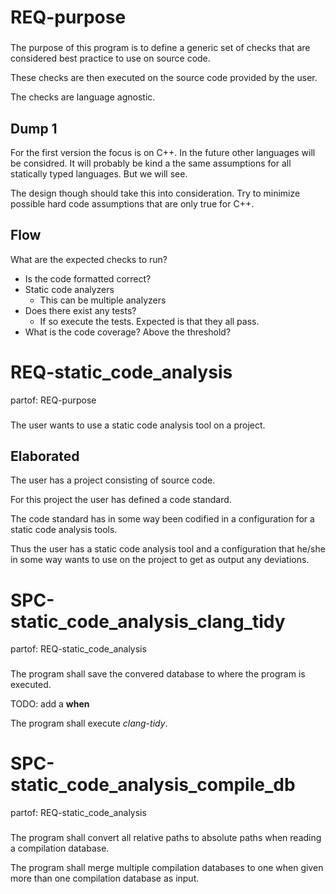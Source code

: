 # REQ-purpose
###

The purpose of this program is to define a generic set of checks that are considered best practice to use on source code.

These checks are then executed on the source code provided by the user.

The checks are language agnostic.

## Dump 1

For the first version the focus is on C++. In the future other languages will be considred.
It will probably be kind a the same assumptions for all statically typed languages. But we will see.

The design though should take this into consideration. Try to minimize possible hard code assumptions that are only true for C++.

## Flow

What are the expected checks to run?

 * Is the code formatted correct?
 * Static code analyzers
    * This can be multiple analyzers
 * Does there exist any tests?
    * If so execute the tests. Expected is that they all pass.
 * What is the code coverage? Above the threshold?

# REQ-static_code_analysis
partof: REQ-purpose
###

The user wants to use a static code analysis tool on a project.

## Elaborated

The user has a project consisting of source code.

For this project the user has defined a code standard.

The code standard has in some way been codified in a configuration for a static code analysis tools.

Thus the user has a static code analysis tool and a configuration that he/she in some way wants to use on the project to get as output any deviations.

# SPC-static_code_analysis_clang_tidy
partof: REQ-static_code_analysis
###

The program shall save the convered database to where the program is executed.

TODO: add a **when**

The program shall execute *clang-tidy*.

# SPC-static_code_analysis_compile_db
partof: REQ-static_code_analysis
###

The program shall convert all relative paths to absolute paths when reading a compilation database.

The program shall merge multiple compilation databases to one when given more than one compilation database as input.

